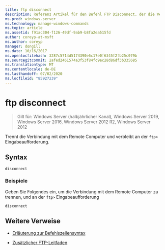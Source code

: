 ```yaml
---
title: ftp disconnect
description: Referenz Artikel für den Befehl FTP Disconnect, der die Verbindung mit dem Remote Computer trennt und die FTP-Eingabeaufforderung beibehält.
ms.prod: windows-server
ms.technology: manage-windows-commands
ms.topic: article
ms.assetid: f91ac304-f126-49df-9ab9-b8fa2ea515fd
author: coreyp-at-msft
ms.author: coreyp
manager: dongill
ms.date: 10/16/2017
ms.openlocfilehash: 3287c5714d5174390e6c17e0f6345f2fb25c079b
ms.sourcegitcommit: 2afed2461574a3f53f84fc9ec28d86df3b335685
ms.translationtype: MT
ms.contentlocale: de-DE
ms.lasthandoff: 07/02/2020
ms.locfileid: "85927239"
---
```

# <a name="ftp-disconnect"></a>ftp disconnect

> Gilt für: Windows Server (halbjährlicher Kanal), Windows Server 2019, Windows Server 2016, Windows Server 2012 R2, Windows Server 2012

Trennt die Verbindung mit dem Remote Computer und verbleibt an der `ftp>` Eingabeaufforderung.

## <a name="syntax"></a>Syntax

```
disconnect
```

### <a name="examples"></a>Beispiele

Geben Sie Folgendes ein, um die Verbindung mit dem Remote Computer zu trennen, und an der `ftp>` Eingabeaufforderung

```
disconnect
```

## <a name="additional-references"></a>Weitere Verweise

- [Erläuterung zur Befehlszeilensyntax](command-line-syntax-key.md)

- [Zusätzlicher FTP-Leitfaden](https://docs.microsoft.com/previous-versions/orphan-topics/ws.10/cc756013(v=ws.10))